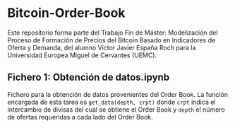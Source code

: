 # Bitcoin-Order-Book

Este repositorio forma parte del Trabajo Fin de Máster: Modelización del Proceso de Formación de Precios del Bitcoin Basado en Indicadores de Oferta y Demanda, del alumno Víctor Javier España Roch para la Universidad Europea Miguel de Cervantes (UEMC).

## Fichero 1: Obtención de datos.ipynb

Fichero para la obtención de datos provenientes del Order Book. La función encargada de esta tarea es `get_data(depth, crpt)` donde `crpt` indica el intercambio de divisas del cual se obtiene el Order Book y `depth` el número de ofertas requeridas a cada lado del Order Book.

